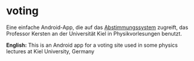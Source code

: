 voting
======

Eine einfache Android-App, die auf das [Abstimmungssystem](http://www.ieap.uni-kiel.de/plasma/ag-kersten/vote) zugreift, das Professor Kersten an der Universität Kiel in Physikvorlesungen benutzt.

**English:**
This is an Android app for a voting site used in some physics lectures at Kiel University, Germany
